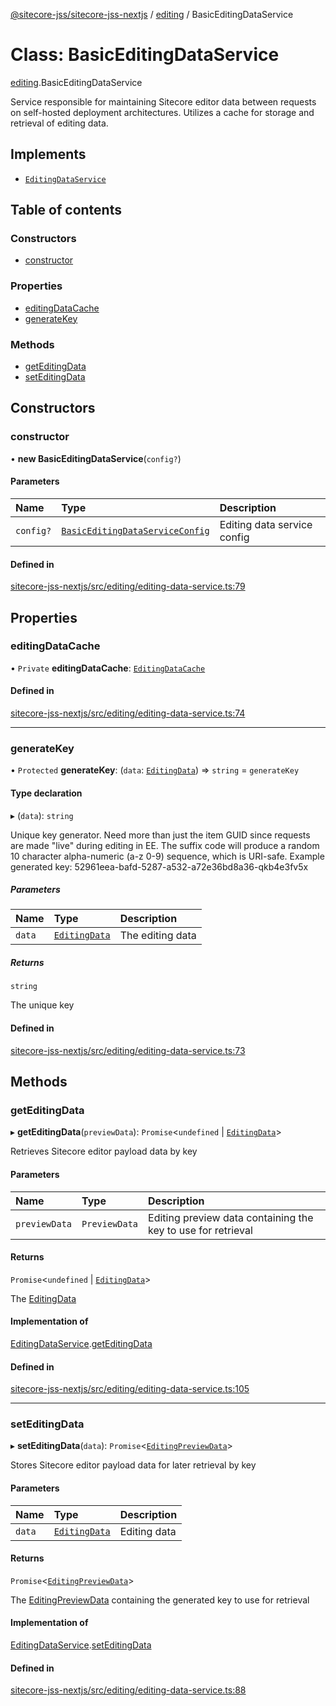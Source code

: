 [@sitecore-jss/sitecore-jss-nextjs](../README.md) / [editing](../modules/editing.md) / BasicEditingDataService

# Class: BasicEditingDataService

[editing](../modules/editing.md).BasicEditingDataService

Service responsible for maintaining Sitecore editor data between requests
on self-hosted deployment architectures.
Utilizes a cache for storage and retrieval of editing data.

## Implements

- [`EditingDataService`](../interfaces/editing.EditingDataService.md)

## Table of contents

### Constructors

- [constructor](editing.BasicEditingDataService.md#constructor)

### Properties

- [editingDataCache](editing.BasicEditingDataService.md#editingdatacache)
- [generateKey](editing.BasicEditingDataService.md#generatekey)

### Methods

- [getEditingData](editing.BasicEditingDataService.md#geteditingdata)
- [setEditingData](editing.BasicEditingDataService.md#seteditingdata)

## Constructors

### constructor

• **new BasicEditingDataService**(`config?`)

#### Parameters

| Name | Type | Description |
| :------ | :------ | :------ |
| `config?` | [`BasicEditingDataServiceConfig`](../interfaces/editing.BasicEditingDataServiceConfig.md) | Editing data service config |

#### Defined in

[sitecore-jss-nextjs/src/editing/editing-data-service.ts:79](https://github.com/Sitecore/jss/blob/cafe663df/packages/sitecore-jss-nextjs/src/editing/editing-data-service.ts#L79)

## Properties

### editingDataCache

• `Private` **editingDataCache**: [`EditingDataCache`](../interfaces/editing.EditingDataCache.md)

#### Defined in

[sitecore-jss-nextjs/src/editing/editing-data-service.ts:74](https://github.com/Sitecore/jss/blob/cafe663df/packages/sitecore-jss-nextjs/src/editing/editing-data-service.ts#L74)

___

### generateKey

• `Protected` **generateKey**: (`data`: [`EditingData`](../modules/editing.md#editingdata)) => `string` = `generateKey`

#### Type declaration

▸ (`data`): `string`

Unique key generator.
Need more than just the item GUID since requests are made "live" during editing in EE.
The suffix code will produce a random 10 character alpha-numeric (a-z 0-9) sequence, which is URI-safe.
Example generated key: 52961eea-bafd-5287-a532-a72e36bd8a36-qkb4e3fv5x

##### Parameters

| Name | Type | Description |
| :------ | :------ | :------ |
| `data` | [`EditingData`](../modules/editing.md#editingdata) | The editing data |

##### Returns

`string`

The unique key

#### Defined in

[sitecore-jss-nextjs/src/editing/editing-data-service.ts:73](https://github.com/Sitecore/jss/blob/cafe663df/packages/sitecore-jss-nextjs/src/editing/editing-data-service.ts#L73)

## Methods

### getEditingData

▸ **getEditingData**(`previewData`): `Promise`\<`undefined` \| [`EditingData`](../modules/editing.md#editingdata)\>

Retrieves Sitecore editor payload data by key

#### Parameters

| Name | Type | Description |
| :------ | :------ | :------ |
| `previewData` | `PreviewData` | Editing preview data containing the key to use for retrieval |

#### Returns

`Promise`\<`undefined` \| [`EditingData`](../modules/editing.md#editingdata)\>

The [EditingData](../modules/editing.md#editingdata)

#### Implementation of

[EditingDataService](../interfaces/editing.EditingDataService.md).[getEditingData](../interfaces/editing.EditingDataService.md#geteditingdata)

#### Defined in

[sitecore-jss-nextjs/src/editing/editing-data-service.ts:105](https://github.com/Sitecore/jss/blob/cafe663df/packages/sitecore-jss-nextjs/src/editing/editing-data-service.ts#L105)

___

### setEditingData

▸ **setEditingData**(`data`): `Promise`\<[`EditingPreviewData`](../interfaces/editing.EditingPreviewData.md)\>

Stores Sitecore editor payload data for later retrieval by key

#### Parameters

| Name | Type | Description |
| :------ | :------ | :------ |
| `data` | [`EditingData`](../modules/editing.md#editingdata) | Editing data |

#### Returns

`Promise`\<[`EditingPreviewData`](../interfaces/editing.EditingPreviewData.md)\>

The [EditingPreviewData](../interfaces/editing.EditingPreviewData.md) containing the generated key to use for retrieval

#### Implementation of

[EditingDataService](../interfaces/editing.EditingDataService.md).[setEditingData](../interfaces/editing.EditingDataService.md#seteditingdata)

#### Defined in

[sitecore-jss-nextjs/src/editing/editing-data-service.ts:88](https://github.com/Sitecore/jss/blob/cafe663df/packages/sitecore-jss-nextjs/src/editing/editing-data-service.ts#L88)
